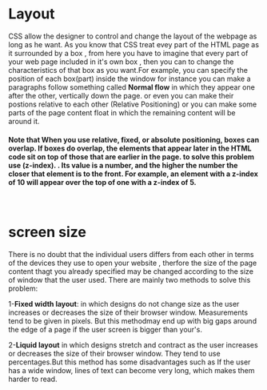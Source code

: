 # Layout
CSS allow the designer to control and change the layout of the webpage as long as he want. As you know that CSS treat evey part of the HTML page as it surrounded by a box , from here you have to imagine that every part of your web page included in it's own box , then you can to change the characteristics of that box as you want.For example, you can specify the position of each box(part) inside the window for instance you can make a paragraphs follow something called **Normal flow** in which they appear one
after the other, vertically down
the page. or even you can make their postions relative to each other (Relative Positioning)
or you can make some parts of the page content float in which the remaining content will be around it.
 #### Note that When you use relative, fixed, or absolute positioning, boxes can overlap. If boxes do overlap, the elements that appear later in the HTML code sit on top of those that are earlier in the page. to solve this problem use (z-index). . Its value is a number, and the higher the number the closer that element is to the front. For example, an element with a z-index of 10 will appear over the top of one with a z-index of 5.

 &nbsp;

# screen size
There is no doubt that the individual users differs from each other in terms of the devices they use to open your website , therfore the size of the page content thagt you already specified may be changed according to the size of window that the user used.
There are mainly two methods to solve this problem:

1-**Fixed width layout**: in which
designs do not
change size as the
user increases
or decreases
the size of their
browser window.
Measurements tend
to be given in pixels. But this methodmay end up with big gaps
around the edge of a page if the user screen is bigger than your's.

2-**Liquid layout** in which designs
stretch and contract
as the user increases
or decreases the
size of their browser
window. They tend to
use percentages.But this method has some disadvantages such as If the user has a wide
window, lines of text can
become very long, which
makes them harder to read.
